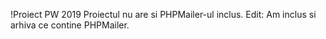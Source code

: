 !Proiect PW 2019
Proiectul nu are si PHPMailer-ul inclus.
Edit: Am inclus si arhiva ce contine PHPMailer.
